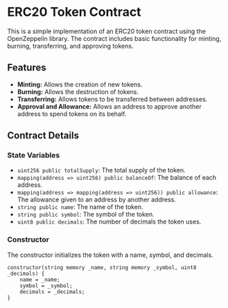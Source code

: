 # ERC20 Token Contract

This is a simple implementation of an ERC20 token contract using the OpenZeppelin library. The contract includes basic functionality for minting, burning, transferring, and approving tokens.

## Features

- **Minting:** Allows the creation of new tokens.
- **Burning:** Allows the destruction of tokens.
- **Transferring:** Allows tokens to be transferred between addresses.
- **Approval and Allowance:** Allows an address to approve another address to spend tokens on its behalf.

## Contract Details

### State Variables

- `uint256 public totalSupply`: The total supply of the token.
- `mapping(address => uint256) public balanceOf`: The balance of each address.
- `mapping(address => mapping(address => uint256)) public allowance`: The allowance given to an address by another address.
- `string public name`: The name of the token.
- `string public symbol`: The symbol of the token.
- `uint8 public decimals`: The number of decimals the token uses.

### Constructor

The constructor initializes the token with a name, symbol, and decimals.

```solidity
constructor(string memory _name, string memory _symbol, uint8 _decimals) {
    name = _name;
    symbol = _symbol;
    decimals = _decimals;
}
